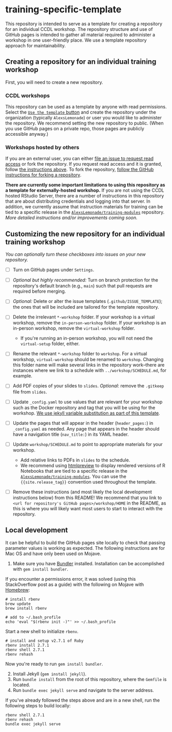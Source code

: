 # training-specific-template

This repository is intended to serve as a template for creating a repository for an individual CCDL workshop.
The repository structure and use of GitHub pages is intended to gather all material required to administer a workshop in one user-friendly place. 
We use a template repository approach for maintainability.

## Creating a repository for an individual training workshop

First, you will need to create a new repository. 

### CCDL workshops

This repository can be used as a template by anyone with read permissions.
Select the [`Use the template` button](https://help.github.com/en/github/creating-cloning-and-archiving-repositories/creating-a-repository-from-a-template) and create the repository under the organization (typically `AlexsLemonade`) or user you would like to administer the repository. 
We recommend setting the new repository to public. (When you use GitHub pages on a private repo, those pages are publicly accessible anyway.)

### Workshops hosted by others

If you are an external user, you can either [file an issue to request read access](https://github.com/AlexsLemonade/training-specific-template/issues/new?assignees=&labels=request&template=request-read-access-to-use-template-for-a-workshop.md&title=%5BRequest+read+access%5D+) or fork the repository.
If you request read access and it is granted, follow [the instructions above](#ccdl-workshops).
To fork the repository, [follow the GitHub instructions for forking a repository](https://help.github.com/en/github/getting-started-with-github/fork-a-repo).

**There are currently some important limitations to using this repository as a template for externally-hosted workshop.**
If you are not using the CCDL hosted RStudio Server, there are a number of instructions in this repository that are about distributing credentials and logging into that server.
In addition, we currently assume that instruction materials for training can be tied to a specific release in the [`AlexsLemonade/training-modules`](https://github.com/AlexsLemonade/training-modules) repository.
_More detailed instructions and/or improvements coming soon._

## Customizing the new repository for an individual training workshop

*You can optionally turn these checkboxes into issues on your new repository.*

- [ ] Turn on GitHub pages under `Settings`.
- [ ] _Optional but highly recommended:_ Turn on branch protection for the repository's default branch (e.g., `main`) such that pull requests are required before merging.
- [ ] _Optional:_ Delete or alter the issue templates (`.github/ISSUE_TEMPLATE`); the ones that will be included are tailored for the template repository.
- [ ] Delete the irrelevant `*-workshop` folder. 
If your workshop is a virtual workshop, remove the `in-person-workshop` folder. 
If your workshop is an in-person workshop, remove the `virtual-workshop` folder.
	- If you're running an in-person workshop, you will not need the `virtual-setup` folder, either.
- [ ] Rename the relevant `*-workshop` folder to `workshop`. 
For a virtual workshop, `virtual-workshop` should be renamed to `workshop`.
Changing this folder name will make several links in the repository work–there are instances where we link to a schedule with `../workshop/SCHEDULE.md`, for example.
- [ ] Add PDF copies of your slides to `slides`.
_Optional_: remove the `.gitkeep` file from `slides`.
- [ ] Update `_config.yaml` to use values that are relevant for your workshop such as the Docker repository and tag that you will be using for the workshop. [We use jekyll variable substitution as part of this template](https://jekyllrb.com/docs/includes/#passing-parameter-variables-to-includes).
- [ ] Update the pages that will appear in the header (`header_pages:`) in `_config.yaml` as needed.
Any page that appears in the header should have a navigation title (`nav_title:`) in its YAML header.
- [ ] Update `workshop/SCHEDULE.md` to point to appropriate materials for your workshop.
	- Add relative links to PDFs in `slides` to the schedule.
	- We recommend using [htmlpreview](https://github.com/htmlpreview/htmlpreview.github.com) to display rendered versions of R Notebooks that are tied to a specific release in the [`AlexsLemonade/training-modules`](https://github.com/AlexsLemonade/training-modules). You can use the `{{site.release_tag}}` convention used throughout the template.
- [ ] Remove these instructions (and most likely the local development instructions below) from this README!
We recommend that you link to `<url for repository's GitHub pages>/workshop/HOME` in the README, as this is where you will likely want most users to start to interact with the repository.


## Local development 

It can be helpful to build the GitHub pages site locally to check that passing parameter values is working as expected. 
The following instructions are for Mac OS and have only been used on Mojave. 

1. Make sure you have [Bundler](https://bundler.io/) installed. Installation can be accomplished with `gem install bundler`.
 
  If you encounter a permissions error, it was solved (using this StackOverflow post as a guide) with the following on Mojave with [Homebrew](https://brew.sh/):

  ```
  # install rbenv
  brew update
  brew install rbenv

  # add to ~/.bash_profile
  echo 'eval "$(rbenv init -)"' >> ~/.bash_profile
  ```

  Start a new shell to initialize `rbenv`.

  ```
  # install and setup v2.7.1 of Ruby
  rbenv install 2.7.1
  rbenv shell 2.7.1
  rbenv rehash
  ``` 

  Now you're ready to run `gem install bundler`. 

2. Install Jekyll (`gem install jekyll`).
3. Run `bundle install` from the root of this repository, where the `Gemfile` is located.
4. Run `bundle exec jekyll serve` and navigate to the server address.

If you've already followed the steps above and are in a new shell, run the following steps to build locally:

```
rbenv shell 2.7.1
rbenv rehash
bundle exec jekyll serve  
```
